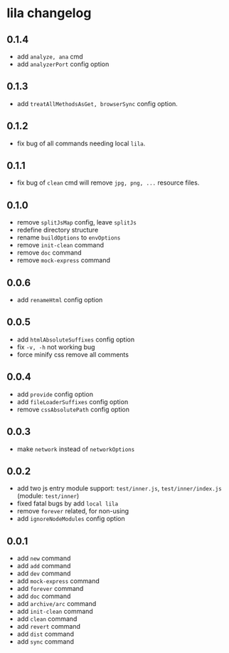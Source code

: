 # lila changelog

## 0.1.4

- add `analyze, ana` cmd
- add `analyzerPort` config option

## 0.1.3

- add `treatAllMethodsAsGet, browserSync` config option.

## 0.1.2

- fix bug of all commands needing local `lila`.

## 0.1.1

- fix bug of `clean` cmd will remove `jpg, png, ...` resource files.

## 0.1.0

- remove `splitJsMap` config, leave `splitJs`
- redefine directory structure
- rename `buildOptions` to `envOptions`
- remove `init-clean` command
- remove `doc` command
- remove `mock-express` command

## 0.0.6

- add `renameHtml` config option

## 0.0.5

- add `htmlAbsoluteSuffixes` config option
- fix `-v, -h` not working bug
- force minify css remove all comments

## 0.0.4

- add `provide` config option
- add `fileLoaderSuffixes` config option
- remove `cssAbsolutePath` config option

## 0.0.3

- make `network` instead of `networkOptions`

## 0.0.2

- add two js entry module support: `test/inner.js`, `test/inner/index.js` (module: `test/inner`)
- fixed fatal bugs by add `local lila`
- remove `forever` related, for non-using
- add `ignoreNodeModules` config option

## 0.0.1

- add `new` command
- add `add` command
- add `dev` command
- add `mock-express` command
- add `forever` command
- add `doc` command
- add `archive/arc` command
- add `init-clean` command
- add `clean` command
- add `revert` command
- add `dist` command
- add `sync` command